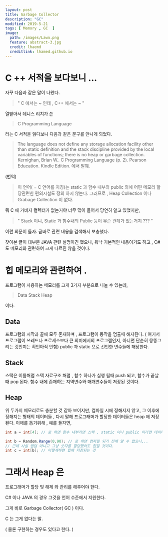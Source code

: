 ```yaml
---
layout: post
title: Garbage Collector
description: "GC"
modified: 2019-5-21
tags: [ Memory , GC  ] 
image:
  path: /images/Lawn.png
  feature: abstract-3.jpg
  credit: lhaemd
  creditlink: lhamed.github.io
---
```

# C ++ 서적을 보다보니 ... 

자꾸 다음과 같은 말이 나왔다. 

> " C 에서는  ~ 인데 , C++ 에서는 ~ "

열받아서 데니스 리치가 쓴 

> C Programming Language 

라는 C 서적을 읽다보니 다음과 같은 문구를 만나게 되었다. 


> The language does not define any storage allocation facility other than static definition and the stack discipline provided by 
> the local variables of functions; there is no heap or garbage collection.
> Kernighan, Brian W.. C Programming Language (p. 2). Pearson Education. Kindle Edition. 에서 발췌. 

(번역)
> 이 언어( = C 언어를 지칭)는 static 과 함수 내부의 public 외에 어떤 메모리 할당관련한 편의시설도 정의 하지 않는다. 
> 그러므로 , Heap Collection 이나 Grabage Collection 이 없다. 

뭐 C 에 가비지 컬렉터가 없는거야 너무 많이 들어서 당연히 알고 있었지만, 

> " Stack 이니, Static 과 함수내의 Public 등이 무슨 관계가 있는거지 ??? "

이런 의문이 들자. 곧바로 관련 내용을 검색해서 보충했다. 

찾아본 글이 대부분 JAVA 관련 설명이긴 했으나, 워낙 기본적인 내용이기도 하고 ,  C# 도 메모리와 관련하여 크게 다르진 않을 것이다.

# 힙 메모리와 관련하여 . 
프로그램이 사용하는 메모리를 크게 3가지 부분으로 나눌 수 있는데, 

> Data 
> Stack 
> Heap 

이다. 

## Data 
프로그램의 시작과 끝에 모두 존재하며 , 프로그램이 동작을 멈출때 해지된다. 
( 여기서 프로그램이 쓰레드나 프로세스보다 큰 의미에서의 프로그램인지, 아니면 단순히 뭉뚱그리는 것인지는 확인아직 안함)
public 과 static 으로 선언한 변수들에 해당한다. 

## Stack
스택은 이름처럼 스택 자료구조 처럼 , 함수 하나가 실행 될때 push 되고, 함수가 끝날 때 pop 된다. 
함수 내에 존재하는 지역변수와 매개변수들이 저장된 것이다. 

## Heap 
위 두가지 메모리로도 충분할 것 같아 보이지만, 
컴파일 시에 정해지지 않고, 그 이후에 정해지는 형태의 데이터들 ,
다시 말해 프로그래머가 할당한 데이터들은 heap 에 저장된다. 
이해를 돕기위해 , 예를 들자면, 

``` csharp
int a = int[4]; // 로 하면 함수 내부라면 스택 , static 이나 public 이라면 데이터에 해당하겠지만, 

int b = Random.Range(0,90); // 로 하면 컴파일 되기 전에 알 수 없으니,.. 
// 근데 사실 랜덤 아니고 그냥 숫자를 할당했어도 힙일 것이다. 
int c = int[b]; // 이렇게하면 힙에 저장되는 것
```

# 그래서 Heap 은

프로그래머가 할당 및 해제 와 관리를 해주어야 한다. 

C# 이나 JAVA 의 경우 그것을 언어 수준에서 지원한다. 

그게 바로 Garbage Collector( GC ) 이다. 

C 는 그게 없다는 말. 

( 물론 구현하는 경우도 있다고 한다. )